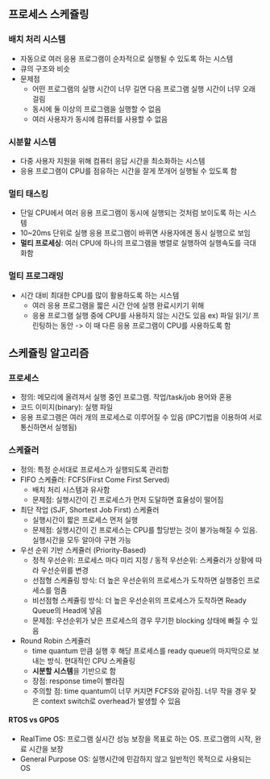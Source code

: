## 프로세스 스케쥴링

### 배치 처리 시스템
- 자동으로 여러 응용 프로그램이 순차적으로 실행될 수 있도록 하는 시스템
- 큐의 구조와 비슷
- 문제점
  - 어떤 프로그램의 실행 시간이 너무 길면 다음 프로그램 실행 시간이 너무 오래 걸림
  - 동시에 둘 이상의 프로그램을 실행할 수 없음
  - 여러 사용자가 동시에 컴퓨터를 사용할 수 없음

### 시분할 시스템
- 다중 사용자 지원을 위해 컴퓨터 응답 시간을 최소화하는 시스템
- 응용 프로그램이 CPU를 점유하는 시간을 잘게 쪼개어 실행될 수 있도록 함

### 멀티 태스킹
- 단일 CPU에서 여러 응용 프로그램이 동시에 실행되는 것처럼 보이도록 하는 시스템
- 10~20ms 단위로 실행 응용 프로그램이 바뀌면 사용자에겐 동시 실행으로 보임
- **멀티 프로세싱**: 여러 CPU에 하나의 프로그램을 병렬로 실행하여 실행속도를 극대화함

### 멀티 프로그래밍
- 시간 대비 최대한 CPU를 많이 활용하도록 하는 시스템
  - 여러 응용 프로그램을 짧은 시간 안에 실행 완료시키기 위해
  - 응용 프로그램 실행 중에 CPU를 사용하지 않는 시간도 있음 ex) 파일 읽기/ 프린팅하는 동안 -> 이 때 다른 응용 프로그램이 CPU를 사용하도록 함
  
## 스케쥴링 알고리즘

### 프로세스
- 정의: 메모리에 올려져서 실행 중인 프로그램. 작업/task/job 용어와 혼용
- 코드 이미지(binary): 실행 파일
- 응용 프로그램은 여러 개의 프로세스로 이루어질 수 있음 (IPC기법을 이용하여 서로 통신하면서 실행됨)

### 스케쥴러
- 정의: 특정 순서대로 프로세스가 실행되도록 관리함
- FIFO 스케쥴러: FCFS(First Come First Served)
  - 배치 처리 시스템과 유사함
  - 문제점: 실행시간이 긴 프로세스가 먼저 도달하면 효율성이 떨어짐
- 최단 작업 (SJF, Shortest Job First) 스케쥴러
  - 실행시간이 짧은 프로세스 먼저 실행
  - 문제점: 실행시간이 긴 프로세스는 CPU를 할당받는 것이 불가능해질 수 있음. 실행시간을 모두 알아야 구현 가능
- 우선 순위 기반 스케쥴러 (Priority-Based)
  - 정적 우선순위: 프로세스 마다 미리 지정 / 동적 우선순위: 스케쥴러가 상황에 따라 우선순위를 변경
  - 선점형 스케쥴링 방식: 더 높은 우선순위의 프로세스가 도착하면 실행중인 프로세스를 멈춤
  - 비선점형 스케쥴링 방식: 더 높은 우선순위의 프로세스가 도착하면 Ready Queue의 Head에 넣음
  - 문제점: 우선순위가 낮은 프로세스의 경우 무기한 blocking 상태에 빠질 수 있음
- Round Robin 스케쥴러
  - time quantum 만큼 실행 후 해당 프로세스를 ready queue의 마지막으로 보내는 방식. 현대적인 CPU 스케쥴링
  - **시분할 시스템**을 기반으로 함
  - 장점: response time이 빨라짐
  - 주의할 점: time quantum이 너무 커지면 FCFS와 같아짐. 너무 작을 경우 잦은 context switch로 overhead가 발생할 수 있음

#### RTOS vs GPOS
- RealTime OS: 프로그램 실시간 성능 보장을 목표로 하는 OS. 프로그램의 시작, 완료 시간을 보장
- General Purpose OS: 실행시간에 민감하지 않고 일반적인 목적으로 사용되는 OS
